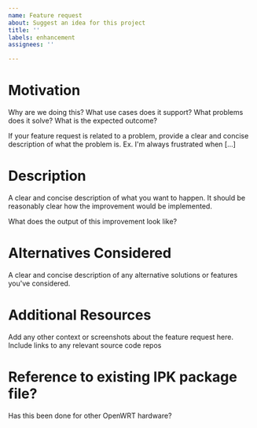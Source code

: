 ```yaml
---
name: Feature request
about: Suggest an idea for this project
title: ''
labels: enhancement
assignees: ''

---
```


# Motivation

Why are we doing this? What use cases does it support? What problems does it solve? What is the expected outcome?

If your feature request is related to a problem, provide a clear and concise description of what the problem is. Ex. I'm always frustrated when [...]

# Description

A clear and concise description of what you want to happen.
It should be reasonably clear how the improvement would be implemented.

What does the output of this improvement look like?

# Alternatives Considered

A clear and concise description of any alternative solutions or features you've considered.

# Additional Resources

Add any other context or screenshots about the feature request here.
Include links to any relevant source code repos

# Reference to existing IPK package file?

Has this been done for other OpenWRT hardware?
